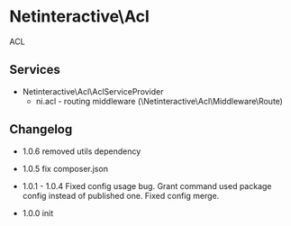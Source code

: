 Netinteractive\Acl
==================

ACL

## Services 
 * Netinteractive\Acl\AclServiceProvider
    * ni.acl - routing middleware (\Netinteractive\Acl\Middleware\Route)
    

## Changelog

* 1.0.6
    removed utils dependency

* 1.0.5
    fix composer.json

* 1.0.1 - 1.0.4
        Fixed config usage bug. Grant command used package config instead of published one.
        Fixed config merge.
    
* 1.0.0
        init